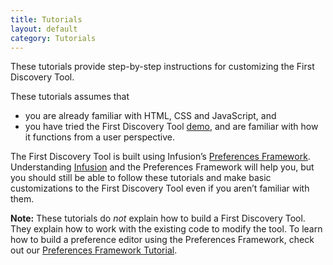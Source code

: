 ```yaml
---
title: Tutorials
layout: default
category: Tutorials
---
```


These tutorials provide step-by-step instructions for customizing the First Discovery Tool.

These tutorials assumes that

* you are already familiar with HTML, CSS and JavaScript, and
* you have tried the First Discovery Tool
[demo](http://build.fluidproject.org/first-discovery/demos/),
and are familiar with how it functions from a user perspective.

The First Discovery Tool is built using Infusion’s
[Preferences Framework](http://docs.fluidproject.org/infusion/development/PreferencesFramework.html).
Understanding [Infusion](http://fluidproject.org/infusion.html)
and the Preferences Framework will help you, but you should still be able to
follow these tutorials and make basic customizations to the First Discovery Tool
even if you aren’t familiar with them.

**Note:** These tutorials do _not_ explain how to build a First Discovery Tool.
They explain how to work with the existing code to modify the tool.
To learn how to build a preference editor using the Preferences Framework,
check out our
[Preferences Framework Tutorial](http://docs.fluidproject.org/infusion/development/tutorial-creatingAPreferencesEditorUsingThePreferencesFramework/CreatingAPreferencesEditorUsingThePreferencesFramework.html).
